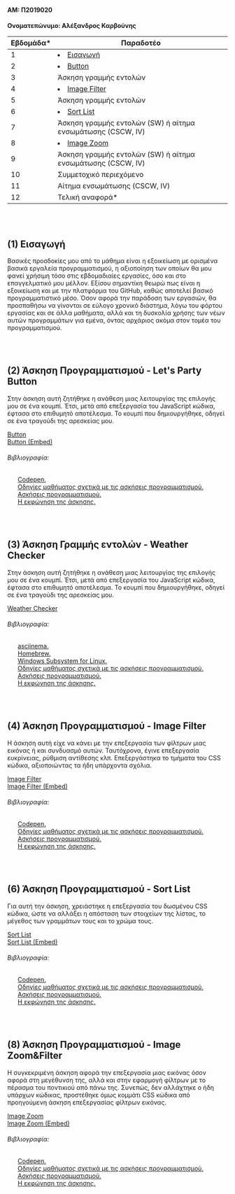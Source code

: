 <h4>ΑΜ: Π2019020
<h4>Ονοματεπώνυμο: Αλέξανδρος Καρβούνης 

| Εβδομάδα* | Παραδοτέο |
| --- | --- |
| 1 |<li><a href="#Εισαγωγή"><span class="toctext">Εισαγωγή</span></a>|
| 2 | <li><a href="#Button"><span class="toctext">Button</span></a>|
| 3 | Άσκηση γραμμής εντολών |
| 4 |<li><a href="#Image Filter"><span class="toctext">Image Filter</span></a>|
| 5 | Άσκηση γραμμής εντολών |
| 6 | <li><a href="#Sort List"><span class="toctext">Sort List</span></a>|
| 7 | Άσκηση γραμμής εντολών (SW) ή αίτημα ενσωμάτωσης (CSCW, IV) |
| 8 | <li><a href="#Image Zoom"><span class="toctext">Image Zoom</span></a>|
| 9 | Άσκηση γραμμής εντολών (SW) ή αίτημα ενσωμάτωσης (CSCW, IV) |
| 10 | Συμμετοχικό περιεχόμενο |
| 11 | Αίτημα ενσωμάτωσης (CSCW, IV) |
| 12 | Τελική αναφορά* |


<br><br>
<h2><span id="Εισαγωγή">(1) Εισαγωγή</span></h2>
Βασικές προσδοκίες μου από το μάθημα είναι η εξοικείωση με ορισμένα βασικά εργαλεία προγραμματισμού, η αξιοποίηση των οποίων θα μου φανεί χρήσιμη τόσο στις εβδομαδιαίες εργασίες, όσο και στο επαγγελματικό μου μέλλον. Εξίσου σημαντίκη θεωρώ πως είναι η εξοικείωση και με την πλατφόρμα του GitHub, καθώς αποτελεί βασικό προγραμματιστικό μέσο. Όσον αφορά την παράδοση των εργασιών, θα προσπαθήσω να γίνονται σε εύλογο χρονικό διάστημα, λόγω του φόρτου εργασίας και σε άλλα μαθήματα, αλλά και τη δυσκολία χρήσης των νέων αυτών προγραμμάτων για εμένα, όντας αρχάριος ακόμα στον τομέα του προγραμματισμού.

<br><br>
<h2><span id="Button">(2) Άσκηση Προγραμματισμού - Let's Party Button</span></h2>
<p>Στην άσκηση αυτή ζητήθηκε η ανάθεση μιας λειτουργίας της επιλογής μου σε ένα κουμπί. Έτσι, μετά από επεξεργασία του JavaScript κώδικα, έφτασα στο επιθυμητό αποτέλεσμα. Το κουμπί που δημιουργήθηκε, οδηγεί σε ένα τραγούδι της αρεσκείας μου.

<a href="https://github.com/alkarvounis/site/blob/master/_remix/button.md">Button</a>
<br><a href="https://youthful-mestorf-2441d4.netlify.app/remix/button/">Button (Embed)</a>

<h6>Βιβλιογραφία:</h6>
<ul> <a href="https://codepen.io">Codepen.</a>
<br> <a href="https://courses-ionio.github.io/projects/remix/">Οδηγίες μαθήματος σχετικά με τις ασκήσεις προγραμματισμού.</a> 
<br> <a href="https://pibook.epidro.me/remix/">Ασκήσεις προγραμματισμού.</a>
<br> <a href="https://pibook.epidro.me/remix/button/">Η εκφώνηση της άσκησης.</a></ul>

<br><br>
<h2><span id="Button">(3) Άσκηση Γραμμής εντολών - Weather Checker</span></h2>
<p>Στην άσκηση αυτή ζητήθηκε η ανάθεση μιας λειτουργίας της επιλογής μου σε ένα κουμπί. Έτσι, μετά από επεξεργασία του JavaScript κώδικα, έφτασα στο επιθυμητό αποτέλεσμα. Το κουμπί που δημιουργήθηκε, οδηγεί σε ένα τραγούδι της αρεσκείας μου.

<a href="https://asciinema.org/a/383339">Weather Checker</a>

<h6>Βιβλιογραφία:</h6>
<ul> <a href="https://asciinema.org/">asciinema.</a>
<br> <a href="https://brew.sh/index_el">Homebrew.</a>
<br> <a href="https://docs.microsoft.com/en-us/windows/wsl/install-win10">Windows Subsystem for Linux.</a>
<br> <a href="https://courses-ionio.github.io/projects/remix/">Οδηγίες μαθήματος σχετικά με τις ασκήσεις προγραμματισμού.</a> 
<br> <a href="https://pibook.epidro.me/remix/">Ασκήσεις προγραμματισμού.</a>
<br> <a href="https://pibook.epidro.me/remix/button/">Η εκφώνηση της άσκησης.</a></ul>

<br><br>
<h2><span id="Image Filter">(4) Άσκηση Προγραμματισμού - Image Filter</span></h2>
<p>Η άσκηση αυτή είχε να κάνει με την επεξεργασία των φίλτρων μιας εικόνας ή και συνδυασμό αυτών. Ταυτόχρονα, έγινε επεξεργασία ευκρίνειας, ρύθμιση αντίθεσης κλπ. Επεξεργάστηκα το τμήματα του CSS κώδικα, αξιοποιώντας τα ήδη υπάρχοντα σχόλια.

<a href="https://github.com/alkarvounis/site/blob/master/_remix/image-filter.md">Image Filter</a>
<br><a href="https://youthful-mestorf-2441d4.netlify.app/remix/image-filter/">Image Filter (Embed)</a>

<h6>Βιβλιογραφία:</h6>
<ul> <a href="https://codepen.io">Codepen.</a>
<br> <a href="https://courses-ionio.github.io/projects/remix/">Οδηγίες μαθήματος σχετικά με τις ασκήσεις προγραμματισμού.</a> 
<br> <a href="https://pibook.epidro.me/remix/">Ασκήσεις προγραμματισμού.</a>
<br> <a href="https://pibook.epidro.me/remix/image-filter/">Η εκφώνηση της άσκησης.</a></ul>

<br><br>
<h2><span id="Sort List">(6) Άσκηση Προγραμματισμού - Sort List</span></h2>
<p>Για αυτή την άσκηση, χρειάστηκε η επεξεργασία του δωσμένου CSS κώδικα, ώστε να αλλάξει η απόσταση των στοιχείων της λίστας, το μέγεθος των γραμμάτων τους και το χρώμα τους.

<a href="https://github.com/alkarvounis/site/blob/master/_remix/sortable-list.md">Sort List</a>
<br><a href="https://youthful-mestorf-2441d4.netlify.app/remix/sortable-list/">Sort List (Embed)</a>

<h6>Βιβλιογραφία:</h6>
<ul> <a href="https://codepen.io">Codepen.</a>
<br> <a href="https://courses-ionio.github.io/projects/remix/">Οδηγίες μαθήματος σχετικά με τις ασκήσεις προγραμματισμού.</a> 
<br> <a href="https://pibook.epidro.me/remix/">Ασκήσεις προγραμματισμού.</a>
<br> <a href="https://pibook.epidro.me/remix/sortable-list/">Η εκφώνηση της άσκησης.</a></ul>

<br><br>
<h2><span id="Image Zoom">(8) Άσκηση Προγραμματισμού - Image Zoom&Filter</span></h2>
<p>Η συγκεκριμένη άσκηση αφορά την επεξεργασία μιας εικόνας όσον αφορά στη μεγέθυνση της, αλλά και στην εφαρμογή φίλτρων με το πέρασμα του ποντικιού από πάνω της. Συνεπώς, δεν αλλάχτηκε ο ήδη υπάρχων κώδικας, προστέθηκε όμως κομμάτι CSS κώδικα από προηγούμενη άσκηση επεξεργασίας φίλτρων εικόνας.

<a href="https://github.com/alkarvounis/site/blob/master/_remix/image-zoom.md">Image Zoom</a>
<br><a href="https://youthful-mestorf-2441d4.netlify.app/remix/image-zoom/">Image Zoom (Embed)</a>

<h6>Βιβλιογραφία:</h6>
<ul> <a href="https://codepen.io">Codepen.</a>
<br> <a href="https://courses-ionio.github.io/projects/remix/">Οδηγίες μαθήματος σχετικά με τις ασκήσεις προγραμματισμού.</a> 
<br> <a href="https://pibook.epidro.me/remix/">Ασκήσεις προγραμματισμού.</a>
<br> <a href="https://pibook.epidro.me/remix/image-zoom/">Η εκφώνηση της άσκησης.</a></ul>
